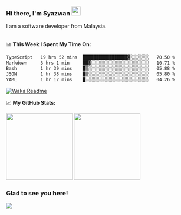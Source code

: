 ### Hi there, I'm Syazwan <img src="https://media.giphy.com/media/hvRJCLFzcasrR4ia7z/giphy.gif" width="25px">
I am a software developer from Malaysia.
<br/><br/>

📊 **This Week I Spent My Time On:**
<!--START_SECTION:waka-->

```txt
TypeScript   19 hrs 52 mins  █████████████████▓░░░░░░░   70.50 %
Markdown     3 hrs 1 min     ██▓░░░░░░░░░░░░░░░░░░░░░░   10.71 %
Bash         1 hr 39 mins    █▒░░░░░░░░░░░░░░░░░░░░░░░   05.88 %
JSON         1 hr 38 mins    █▒░░░░░░░░░░░░░░░░░░░░░░░   05.80 %
YAML         1 hr 12 mins    █░░░░░░░░░░░░░░░░░░░░░░░░   04.26 %
```

<!--END_SECTION:waka-->
[![Waka Readme](https://github.com/syazwanz/syazwanz/actions/workflows/wakatime.yml/badge.svg)](https://github.com/syazwanz/syazwanz/actions/workflows/wakatime.yml)

📈 **My GitHub Stats:**

<p>
  <img height="180em" src="https://github-readme-stats.vercel.app/api?username=syazwanz&show_icons=true&hide_border=false&&count_private=true&include_all_commits=true" />
  <img height="180em" src="https://github-readme-stats.vercel.app/api/top-langs/?username=syazwanz&exclude_repo=KNN-Image-Classification&show_icons=true&hide_border=false&layout=compact&langs_count=8"/>
</p>

### Glad to see you here!
![](https://visitor-badge.glitch.me/badge?page_id=syazwanz.syazwanz)
